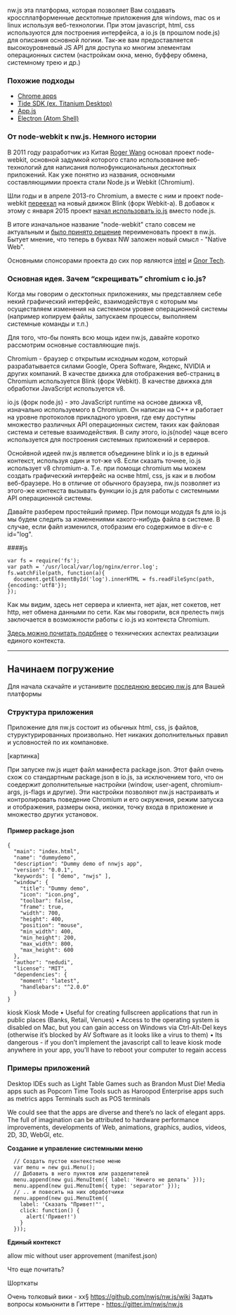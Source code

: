 nw.js эта платформа, которая позволяет Вам создавать кроссплатформенные десктопные приложения для windows, mac os и linux используя веб-технологии. При этом javascript, html, css используются для построения интерфейса, а io.js (в прошлом node.js) для описания основной логики. Так-же вам предоставляется высокоуровневый JS API для доступа ко многим элементам операционных систем (настройкам окна, меню, буфферу обмена, системному трею и др.)

### Похожие подходы

  - [Chrome apps](https://www.google.com/chrome/webstore/apps-games.html)
  - [Tide SDK (ex. Titanium Desktop)](http://www.tidesdk.org)
  - [App.js](http://appjs.com/)
  - [Electron (Atom Shell)](http://electron.atom.io/)

### От node-webkit к nw.js. Немного истории

В 2011 году разработчик из Китая [Roger Wang](https://twitter.com/wwr) основал проект node-webkit, основной задумкой которого стало использование веб-технологий для написания полнофункциональных десктопных приложений. Как уже понятно из названия, основными составляющимии проекта стали Node.js и Webkit (Chromium). 

Шли годы и в апреле 2013-го Chromium, а вместе с ним и проект node-webkit [переехал](http://blog.chromium.org/2013/04/blink-rendering-engine-for-chromium.html) на новый движок Blink (форк Webkit-а). В добавок к этому с января 2015 проект [начал использовать io.js](https://groups.google.com/forum/#!msg/nwjs-general/V1FhvfaFIzQ/720xKVd0jNkJ) вместо node.js.

В итоге изначальное название "node-webkit" стало совсем не актуальным и [было принято решение](https://groups.google.com/forum/#!msg/nwjs-general/V1FhvfaFIzQ/720xKVd0jNkJ) переименовать проект в nw.js. Бытует мнение, что теперь в буквах  NW заложен новый смысл - "Native Web".

Основными спонсорами проекта до сих пор являются [intel](http://www.intel.com/content/www/us/en/homepage.html) и [Gnor Tech](http://gnor.net/).

### Основная идея. Зачем “скрещивать” chromium c io.js?

Когда мы говорим о десктопных приложениях, мы представляем себе некий графический интерфейс, взаимодействуя с которым мы осуществляем изменения на системном уровне операционной системы (например копируем файлы, запускаем процессы, выполняем системные команды и т.п.)

Для того, что-бы понять всю мощь идеи nw.js, давайте коротко рассмотрим основные составляющие nwjs.

Chromium - браузер с открытым исходным кодом, который разрабатывается силами Google, Opera Software, Яндекс, NVIDIA и других компаний. В качестве движка для отображения веб-страниц в Chromium используется Blink (форк Webkit). В качестве движка для обработки JavaScript используется v8.

io.js (форк node.js) - это JavaScript runtime на основе движка v8, изначально используемого в Chromium. Он написан на С++ и работает на уровне протоколов прикладного уровня, где ему доступны множество различных API операционных систем, таких как файловая система и сетевые взаимодействия. В силу этого, io.js(node) чаще всего используется для построения системных приложений и серверов.

Оснойвной идеей nw.js является объединине blink и io.js в единый контекст, используя один и тот-же v8. Если сказать точнее, io.js использует v8 chromium-a. Т.е. при помощи chromium мы можем создать графический интерфейс на оснве html, css, js как и в любом веб-браузере. Но в отличие от обычного браузера, nw.js позволяет из этого-же контекста вызывать функции io.js для работы с системными API операционной системы.

Давайте разберем простейший пример. При помощи модудя fs для io.js мы будем следить за изменениями какого-нибудь файла в системе. В случае, если файл изменился, отобразим его содержимое в div-e c id="log". 

####js

    var fs = require('fs');
    var path = '/usr/local/var/log/nginx/error.log';
    fs.watchFile(path, function(a){
      document.getElementById('log').innerHTML = fs.readFileSync(path, {encoding:'utf8'});
    });

Как мы видим, здесь нет сервера и клиента, нет ajax, нет сокетов, нет http, нет обмена данными по сети. Как мы говорили, вся прелесть nwjs заключается в возможности работы с io.js из контекста Chromium. 

[Здесь можно почитать подрбнее](https://github.com/nwjs/nw.js/wiki/How-node.js-is-integrated-with-chromium) о технических аспектах реализации единого контекста.

---

## Начинаем погружение

Для начала скачайте и устанивите [последнюю версию nw.js](http://nwjs.io) для Вашей платформы

### Структура приложения

Приложение для nw.js состоит из обычных html, css, js файлов, стуруктурированных произвольно. Нет никаких дополнительных правил и условностей по их компановке.

[картинка]

При запуске nw.js ищет файл манифеста package.json. Этот файл очень схож со стандартным package.json в io.js, за исключением того, что он соедержит дополнительные настройки (window, user-agent, chromium-args, js-flags и другие). Эти настройки позволяют nw.js настраивать и контролировать поведение Chromium и его окружения, режим запуска и отображения, размеры окна, иконки, точку входа в приложение и множество других установок.

#### Пример package.json

    {
      "main": "index.html",
      "name": "dummydemo",
      "description": "Dummy demo of nnwjs app",
      "version": "0.0.1",
      "keywords": [ "demo", "nwjs" ],
      "window": {
        "title": "Dummy demo",
        "icon": "icon.png",
        "toolbar": false,
        "frame": true,
        "width": 700,
        "height": 400,
        "position": "mouse",
        "min_width": 400,
        "min_height": 200,
        "max_width": 800,
        "max_height": 600
      },
      "author": "nedudi",
      "license": "MIT",
      "dependencies": {
        "moment": "latest",
        "handlebars": "^2.0.0"
      }
    }



kiosk
Kiosk Mode • Useful for creating fullscreen applications that run in public places (Banks, Retail, Venues) • Access to the operating system is disabled on Mac, but you can gain access on Windows via Ctrl-Alt-Del keys (otherwise it’s blocked by AV Software as it looks like a virus to them) • Its dangerous - if you don’t implement the javascript call to leave kiosk mode anywhere in your app, you’ll have to reboot your computer to regain access


### Примеры приложений

Desktop IDEs such as Light Table
Games such as Brandon Must Die!
Media apps such as Popcorn Time
Tools such as Haroopod
Enterprise apps such as metrics apps
Terminals such as POS terminals

We could see that the apps are diverse and there’s no lack of elegant apps. The full of imagination can be attributed to hardware performance improvements, developments of Web, animations, graphics, audios, videos, 2D, 3D, WebGl, etc.


**Создание и управление системными меню**



	  // Создать пустое контекстное меню
	  var menu = new gui.Menu();
	  // Добавить в него пунктов или разделителей
	  menu.append(new gui.MenuItem({ label: 'Ничего не делать' }));
	  menu.append(new gui.MenuItem({ type: 'separator' }));
	  // .. и повесить на них обработчики
	  menu.append(new gui.MenuItem({
	  	label: 'Сказать "Привет!"',
	  	click: function() {
	  	  alert('Привет!')
	  	}
	  }));


**Единый контекст**






allow mic without user approvement (manifest.json) 




Что еще почитать?

Шорткаты

Очень толковый вики - xx§ https://github.com/nwjs/nw.js/wiki
Задать вопросы комьюнити в Гиттере - https://gitter.im/nwjs/nw.js